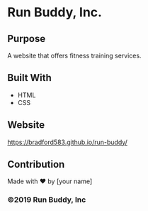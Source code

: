 # Run Buddy, Inc.

## Purpose
A website that offers fitness training services. 

## Built With
* HTML
* CSS

## Website
https://bradford583.github.io/run-buddy/

## Contribution
Made with ❤️ by [your name]

### ©️2019 Run Buddy, Inc
